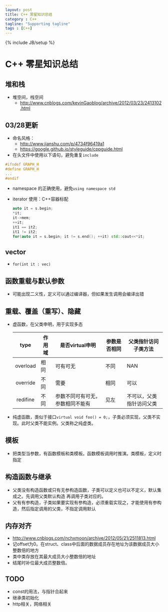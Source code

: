 ```yaml
---
layout: post
title: C++ 零星知识总结
category : C++
tagline: "Supporting tagline"
tags : [C++]
---
```

{% include JB/setup %}
# C++ 零星知识总结

## 堆和栈
- 堆空间，栈空间
  + <http://www.cnblogs.com/kevinGaoblog/archive/2012/03/23/2413102.html>

## 03/28更新
- 命名风格：
  + <http://www.jianshu.com/p/4734f96419a1>
  + <https://google.github.io/styleguide/cppguide.html>
- 在头文件中使用以下语句，避免重复`include`

<!--break-->

  ```cpp
  #ifndef GRAPH_H
  #define GRAPH_H
  ...
  #endif
  ```
- namespace 的正确使用，避免`using namespace std`
- iterator 使用：C++容器标配

  ```cpp
  auto it = s.begin;
  *it;
  it->mem;
  ++it;
  it1 == it2;
  it1 != it2;
  for(auto it = s.begin; it != s.end(); ++it) std::cout<<*it;
  ```

## vector
- `for(int it : vec)`

## 函数重载与默认参数
- 可能出现二义性，定义可以通过编译器，但如果发生调用会编译出错

## 重载、覆盖（重写）、隐藏
- 虚函数，在父类申明，用于实现多态

  type | 作用域 | 是否virtual申明 | 参数是否相同 | 父类指针访问子类方法
  :----:  | ----  | ----- | --------  | --------
  overload  | 相同  | 可有可无  | 不同  | NAN
  override | 不同 | 需要  | 相同 | 可以
  redifine | 不同 | 参数不同可有可无，参数相同不能有 | 见左 | 不可以，父类指针访问父类

- 纯虚函数，类似于接口`virtual void foo() = 0;`，子类必须实现，父类不实现。此时父类不能实例。父类称之纯虚类。

## 模板
-  把类型当参数，有函数模板和类模板。函数模板调用时推演。类模板，定义时指定

## 构造函数与继承
- 父类没有构造函数或只有无参构造函数，子类可以定义也可以不定义，默认集成之。先调用父类默认构造
  再调用子类对应的。
- 父有有参构造，子类如果要实现有参构造，必须重载实现之，才能使用有参构造，然后指定调用的父类，不指定调用默认

## 内存对齐
- <http://www.cnblogs.com/nchxmoon/archive/2012/05/21/2511813.html>
- 记offset为0。在struct、class中后面的数据成员存在地址为该数据成员大小整数倍的地方
- 类中类存放在其最大成员大小整数倍的地址
- 结尾时补位最大成员整数倍。

## TODO
- const的用法，与指针合起来
- 继承类初始化
- http相关，网络相关

